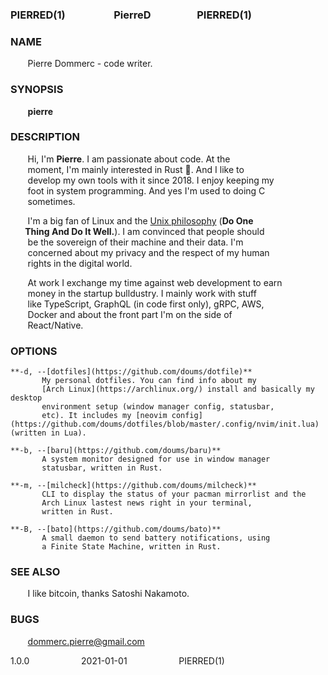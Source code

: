### PIERRED(1)&nbsp;&nbsp;&nbsp;&nbsp;&nbsp;&nbsp;&nbsp;&nbsp;&nbsp;&nbsp;&nbsp;&nbsp;&nbsp;&nbsp;&nbsp;&nbsp;&nbsp;&nbsp;&nbsp;&nbsp;PierreD&nbsp;&nbsp;&nbsp;&nbsp;&nbsp;&nbsp;&nbsp;&nbsp;&nbsp;&nbsp;&nbsp;&nbsp;&nbsp;&nbsp;&nbsp;&nbsp;&nbsp;&nbsp;&nbsp;PIERRED(1)

### NAME
&nbsp;&nbsp;&nbsp;&nbsp;&nbsp;&nbsp;&nbsp;Pierre Dommerc - code writer.

### SYNOPSIS
&nbsp;&nbsp;&nbsp;&nbsp;&nbsp;&nbsp;&nbsp;**pierre**

### DESCRIPTION
&nbsp;&nbsp;&nbsp;&nbsp;&nbsp;&nbsp;&nbsp;Hi, I'm **Pierre**. I am passionate about code. At the\
&nbsp;&nbsp;&nbsp;&nbsp;&nbsp;&nbsp;&nbsp;moment, I'm mainly interested in Rust :crab:. And I like to\
&nbsp;&nbsp;&nbsp;&nbsp;&nbsp;&nbsp;&nbsp;develop my own tools with it since 2018. I enjoy keeping my\
&nbsp;&nbsp;&nbsp;&nbsp;&nbsp;&nbsp;&nbsp;foot in system programming. And yes I'm used to doing C\
&nbsp;&nbsp;&nbsp;&nbsp;&nbsp;&nbsp;&nbsp;sometimes.

&nbsp;&nbsp;&nbsp;&nbsp;&nbsp;&nbsp;&nbsp;I'm a big fan of Linux and the [Unix philosophy](https://en.wikipedia.org/wiki/Unix_philosophy) (**Do One\
&nbsp;&nbsp;&nbsp;&nbsp;&nbsp;&nbsp;&nbsp;Thing And Do It Well.**). I am convinced that people should\
&nbsp;&nbsp;&nbsp;&nbsp;&nbsp;&nbsp;&nbsp;be the sovereign of their machine and their data. I'm\
&nbsp;&nbsp;&nbsp;&nbsp;&nbsp;&nbsp;&nbsp;concerned about my privacy and the respect of my human\
&nbsp;&nbsp;&nbsp;&nbsp;&nbsp;&nbsp;&nbsp;rights in the digital world.

&nbsp;&nbsp;&nbsp;&nbsp;&nbsp;&nbsp;&nbsp;At work I exchange my time against web development to earn\
&nbsp;&nbsp;&nbsp;&nbsp;&nbsp;&nbsp;&nbsp;money in the startup bulldustry. I mainly work with stuff\
&nbsp;&nbsp;&nbsp;&nbsp;&nbsp;&nbsp;&nbsp;like TypeScript, GraphQL (in code first only), gRPC, AWS,\
&nbsp;&nbsp;&nbsp;&nbsp;&nbsp;&nbsp;&nbsp;Docker and about the front part I'm on the side of\
&nbsp;&nbsp;&nbsp;&nbsp;&nbsp;&nbsp;&nbsp;React/Native.

### OPTIONS
    **-d, --[dotfiles](https://github.com/doums/dotfile)**
           My personal dotfiles. You can find info about my
           [Arch Linux](https://archlinux.org/) install and basically my desktop
           environment setup (window manager config, statusbar,
           etc). It includes my [neovim config](https://github.com/doums/dotfiles/blob/master/.config/nvim/init.lua) (written in Lua).

    **-b, --[baru](https://github.com/doums/baru)**
           A system monitor designed for use in window manager
           statusbar, written in Rust.

    **-m, --[milcheck](https://github.com/doums/milcheck)**
           CLI to display the status of your pacman mirrorlist and the
           Arch Linux lastest news right in your terminal,
           written in Rust.

    **-B, --[bato](https://github.com/doums/bato)**
           A small daemon to send battery notifications, using
           a Finite State Machine, written in Rust.

### SEE ALSO
&nbsp;&nbsp;&nbsp;&nbsp;&nbsp;&nbsp;&nbsp;I like bitcoin, thanks Satoshi Nakamoto.

### BUGS
&nbsp;&nbsp;&nbsp;&nbsp;&nbsp;&nbsp;&nbsp;dommerc.pierre@gmail.com

1.0.0&nbsp;&nbsp;&nbsp;&nbsp;&nbsp;&nbsp;&nbsp;&nbsp;&nbsp;&nbsp;&nbsp;&nbsp;&nbsp;&nbsp;&nbsp;&nbsp;&nbsp;&nbsp;&nbsp;&nbsp;&nbsp;2021-01-01&nbsp;&nbsp;&nbsp;&nbsp;&nbsp;&nbsp;&nbsp;&nbsp;&nbsp;&nbsp;&nbsp;&nbsp;&nbsp;&nbsp;&nbsp;&nbsp;&nbsp;&nbsp;&nbsp;&nbsp;&nbsp;PIERRED(1)
